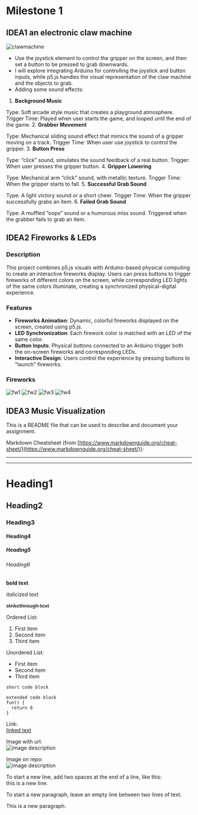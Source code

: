 # Milestone 1
## IDEA1 an electronic claw machine

![clawmachine](clawmachine.png)
- Use the joystick element to control the gripper on the screen, and then set a button to be pressed to grab downwards.
- I will explore integrating Arduino for controlling the joystick and button inputs, while p5.js handles the visual representation of the claw machine and the objects to grab. 
- Adding some sound effects:
1. **Background Music**

Type: Soft arcade style music that creates a playground atmosphere.
Trigger Time: Played when user starts the game, and looped until the end of the game.
2. **Grabber Movement**

Type: Mechanical sliding sound effect that mimics the sound of a gripper moving on a track.
Trigger Time: When user use joystick to control the gripper.
3. **Button Press**

Type: “click” sound, simulates the sound feedback of a real button.
Trigger: When user presses the gripper button.
4. **Gripper Lowering**

Type: Mechanical arm “click” sound, with metallic texture.
Trigger Time: When the gripper starts to fall.
5. **Successful Grab Sound**

Type: A light victory sound or a short cheer.
Trigger Time: When the gripper successfully grabs an item.
6. **Failed Grab Sound**

Type: A muffled “oops” sound or a humorous miss sound.
Triggered when the grabber fails to grab an item.

## IDEA2 Fireworks & LEDs
### Description
This project combines p5.js visuals with Arduino-based physical computing to create an interactive fireworks display. Users can press buttons to trigger fireworks of different colors on the screen, while corresponding LED lights of the same colors illuminate, creating a synchronized physical-digital experience. 
### Features
- **Fireworks Animation**: Dynamic, colorful fireworks displayed on the screen, created using p5.js.
- **LED Synchronization**: Each firework color is matched with an LED of the same color.
- **Button Inputs**: Physical buttons connected to an Arduino trigger both the on-screen fireworks and corresponding LEDs.
- **Interactive Design**: Users control the experience by pressing buttons to "launch" fireworks.
### Fireworks
![fw1](fw1.jpg)
![fw2](fw2.jpg)
![fw3](fw3.jpg)
![fw4](fw4.jpg)

## IDEA3 Music Visualization

This is a README file that can be used to describe and document your assignment.

Markdown Cheatsheet (from [https://www.markdownguide.org/cheat-sheet/](https://www.markdownguide.org/cheat-sheet/)):

---
---

# Heading1
## Heading2
### Heading3
#### Heading4
##### Heading5
###### Heading6

**bold text**

*italicized text*

~~strikethrough text~~

Ordered List:
1. First item
2. Second item
3. Third item

Unordered List:
- First item
- Second item
- Third item

`short code block`

```
extended code block
fun() {
  return 0
}
```

Link:  
[linked text](https://www.example.com)


Image with url:  
![image description](https://dm-gy-6063-2024f-b.github.io/assets/homework/02/clark-espaco-modulado-00.jpg)


Image on repo:  
![image description](./file-name.jpg)


To start a new line, add two spaces at the end of a line, like this:  
this is a new line.


To start a new paragraph, leave an empty line between two lines of text.

This is a new paragraph.
